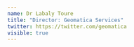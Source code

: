 ```yaml
---
name: Dr Labaly Toure
title: "Director: Geomatica Services"
twitter: https://twitter.com/geomatica
visible: true
---
```

